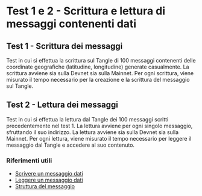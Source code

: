 # Test 1 e 2 - Scrittura e lettura di messaggi contenenti dati

## Test 1 - Scrittura dei messaggi
Test in cui si effettua la scrittura sul Tangle di 100 messaggi contenenti delle coordinate geografiche (latitudine, longitudine) generate casualmente. La scrittura avviene sia sulla Devnet sia sulla Mainnet. Per ogni scrittura, viene misurato il tempo necessario per la creazione e la scrittura del messaggio sul Tangle.

## Test 2 - Lettura dei messaggi
Test in cui si effettua la lettura dal Tangle dei 100 messaggi scritti precedentemente nel test 1. La lettura avviene per ogni singolo messaggio, sfruttando il suo indirizzo. La lettura avviene sia sulla Devnet sia sulla Mainnet. Per ogni lettura, viene misurato il tempo necessario per leggere il messaggio dal Tangle e accedere al suo contenuto.

### Riferimenti utili
- [Scrivere un messaggio dati](https://wiki.iota.org/iota.rs/examples/data_message/)
- [Leggere un messaggio dati](https://wiki.iota.org/iota.rs/examples/get_message_data/)
- [Struttura del messaggio](https://wiki.iota.org/iota.rs/explanations/messages_payloads_and_transactions)